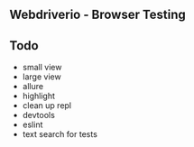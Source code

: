 ## Webdriverio - Browser Testing ##

## Todo ##
+ small view
+ large view
+ allure 
+ highlight
+ clean up repl
+ devtools
+ eslint
+ text search for tests
